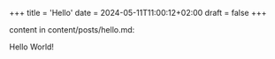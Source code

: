 +++
title = 'Hello'
date = 2024-05-11T11:00:12+02:00
draft = false
+++

content in content/posts/hello.md: 

Hello World!
